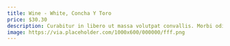 ```yaml
---
title: Wine - White, Concha Y Toro
price: $30.30
description: Curabitur in libero ut massa volutpat convallis. Morbi odio odio, elementum eu, interdum eu, tincidunt in, leo. Maecenas pulvinar lobortis est.
image: https://via.placeholder.com/1000x600/000000/fff.png
---
```

